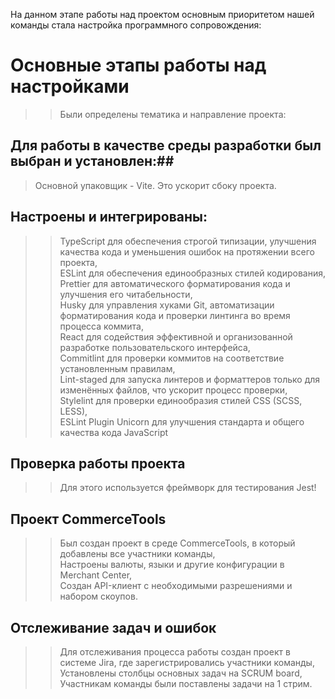На данном этапе работы над проектом основным приоритетом нашей команды стала настройка программного сопровождения:</br>

# Основные этапы работы над настройками #
>> Были определены тематика и направление проекта:</br> 

## Для работы в качестве среды разработки был выбран и установлен:##

> Основной упаковщик - Vite. Это ускорит сбоку проекта.

## Настроены и интегрированы: ##

>> TypeScript для обеспечения строгой типизации, улучшения качества кода и уменьшения ошибок на протяжении всего проекта,</br>
>> ESLint для обеспечения единообразных стилей кодирования, </br>
>> Prettier для автоматического форматирования кода и улучшения его читабельности,</br>
>> Husky для управления хуками Git, автоматизации форматирования кода и проверки линтинга во время процесса коммита,</br>
>> React для содействия эффективной и организованной разработке пользовательского интерфейса,</br>
>> Сommitlint для проверки коммитов на соответствие установленным правилам,</br>
>> Lint-staged для запуска линтеров и форматтеров только для изменённых файлов, что ускорит процесс проверки,</br>
>> Stylelint для проверки единообразия стилей CSS (SCSS, LESS),</br>
>>  ESLint Plugin Unicorn для улучшения стандарта и общего качества кода JavaScript</br>

## Проверка работы проекта 

>> Для этого используется фреймворк для тестирования Jest!

## Проект CommerceTools

>>Был создан проект в среде CommerceTools, в который добавлены все участники команды,</br>
>>Настроены валюты, языки и другие конфигурации в Merchant Center,</br>
>>Создан API-клиент с необходимыми разрешениями и набором скоупов.</br>

## Отслеживание задач и ошибок

>> Для отслеживания процесса работы создан проект в системе Jira, где зарегистрировались участники команды,</br>
>>Установлены столбцы основных задач на SCRUM board,</br>
>>Участникам команды были поставлены задачи на 1 стрим.</br>

